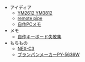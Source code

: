 - アイディア
  - [YM2612 YM3812](Frequency-modulation-synthesis.md)
  - [remote pipe](rpipe.md)
  - [自作PCメモ](pc.md)
- メモ
  - [自作キーボード失敗集](selfmade-keyboard-fails.md)
- もちもの
  - [NEX-C3](nex-c3.md)
  - [ブランパンメーカーPY-5636W](py-5636w.md)
